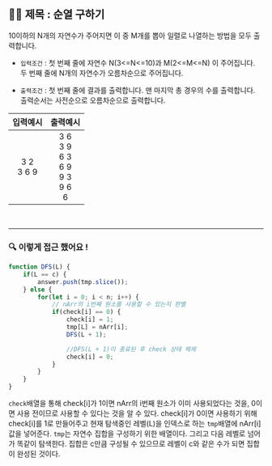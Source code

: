 ## ✍🏻 제목 : 순열 구하기
10이하의 N개의 자연수가 주어지면 이 중 M개를 뽑아 일렬로 나열하는 방법을 모두 출력합니다.

- `입력조건` : 첫 번째 줄에 자연수 N(3<=N<=10)과 M(2<=M<=N) 이 주어집니다. 두 번째 줄에 N개의 자연수가 오름차순으로 주어집니다.

- `출력조건` : 첫 번째 줄에 결과를 출력합니다. 맨 마지막 총 경우의 수를 출력합니다. 출력순서는 사전순으로 오름차순으로 출력합니다.

|입력예시|출력예시|
|:------:|:----:|
|3 2</br>3 6 9|3 6</br>3 9</br>6 3</br>6 9</br>9 3</br>9 6</br>6|

</br>

---

### 🔍 이렇게 접근 했어요 !

```javascript
function DFS(L) {
    if(L == c) {
        answer.push(tmp.slice());
    } else {
        for(let i = 0; i < n; i++) {
            // nArr의 i번째 원소를 사용할 수 있는지 판별
            if(check[i] == 0) {
                check[i] = 1;
                tmp[L] = nArr[i];
                DFS(L + 1);

                //DFS(L + 1)이 종료된 후 check 상태 해제
                check[i] = 0;
            }
        }
    }
}
```

`check`배열을 통해 check[i]가 1이면 nArr의 i번째 원소가 이미 사용되었다는 것을, 0이면 사용 전이므로 사용할 수 있다는 것을 알 수 있다. check[i]가 0이면 사용하기 위해 check[i]를 1로 만들어주고 현재 탐색중인 레벨(L)을 인덱스로 하는 `tmp`배열에 nArr[i] 값을 넣어준다. `tmp`는 자연수 집합을 구성하기 위한 배열이다. 그리고 다음 레벨로 넘어가 똑같이 탐색한다. 집합은 c만큼 구성될 수 있으므로 레벨이 c와 같은 수가 되면 집합이 완성된 것이다.